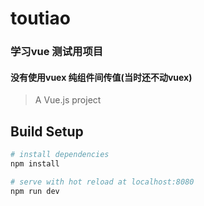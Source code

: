 # toutiao
### 学习vue 测试用项目
#### 没有使用vuex 纯组件间传值(当时还不动vuex)

> A Vue.js project

## Build Setup

``` bash
# install dependencies
npm install

# serve with hot reload at localhost:8080
npm run dev

